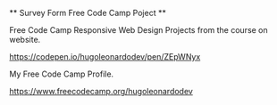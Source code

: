 ** Survey Form Free Code Camp Poject **

Free Code Camp Responsive Web Design Projects from the course on website.

https://codepen.io/hugoleonardodev/pen/ZEpWNyx

My Free Code Camp Profile.

https://www.freecodecamp.org/hugoleonardodev
